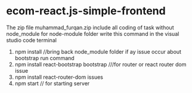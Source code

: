 # ecom-react.js-simple-frontend 
The zip file muhammad_furqan.zip include all coding of task without node_module
for node-module folder write this command in the visual studio code terminal
1) npm install   //bring back node_module folder
   if ay issue occur about bootstrap run command
2) npm install react-bootstrap bootstrap
     ///for router or react router dom issue
3) npm install react-router-dom issues
4) npm start   // for starting server 
